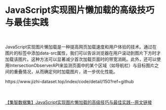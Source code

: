 <h1>JavaScript实现图片懒加载的高级技巧与最佳实践</h1><br /><p>JavaScript实现图片懒加载是一种提高网页加载速度和用户体验的技术。通过在图片的标签中添加data-src属性，我们可以告诉浏览器在用户滚动到图片下方时才加载该图片。这种方法可以显著减少首次加载页面时的带宽消耗。此外，还可以使用IntersectionObserverAPI来监测页面中的某个区域（如导航栏）与目标图片之间的重叠情况，从而确定何时加载图片，进一步优化性能。</p><p>https://www.jizhi-dataset.top/index/code/detail/150?ref=github</p><br /><br /><a href="https://www.jizhi-dataset.top/index/code/detail/150?ref=github" target="_blank">【集智数据集】JavaScript实现图片懒加载的高级技巧与最佳实践--原文链接</a>